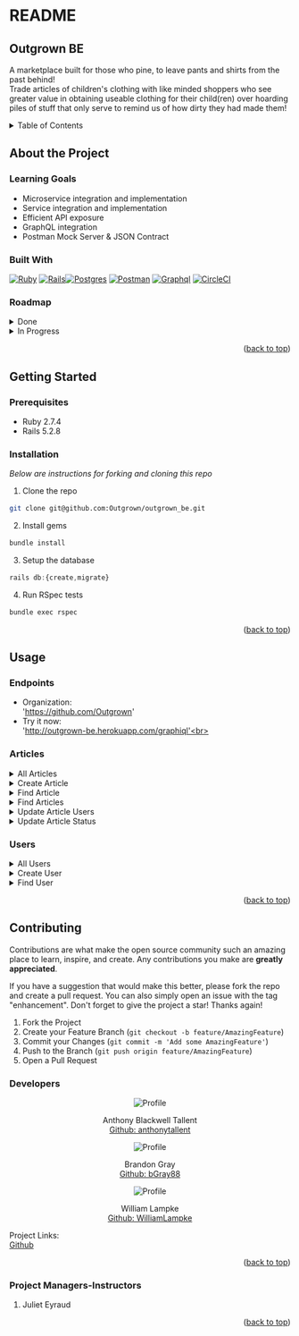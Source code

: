 # README
## Outgrown BE

A marketplace built for those who pine, to leave pants and shirts from the past behind! <br>
Trade articles of children's clothing with like minded shoppers who see greater value in obtaining useable 
clothing for their child(ren) over hoarding piles of stuff that only serve to remind us of how dirty they had made them!

<a name="readme-top"></a>

<details>
  <summary>Table of Contents</summary>
  <ul list-style-position="inside">
    <li>
      <a href="#about-the-project">About The Project</a>
      <ul>
        <li><a href="#learning-goals">Learning Goals</a></li>
        <li><a href="#built-with">Built With</a></li>
        <li><a href="#roadmap">Roadmap</a></li>
      </ul>
    </li>
    <li>
      <a href="#getting-started">Getting Started</a>
      <ul>
        <li><a href="#prerequisites">Prerequisites</a></li>
        <li><a href="#installation">Installation</a></li>
      </ul>
    </li>
    <li>
      <a href="#usage">Usage</a>
      <ul>
        <li><a href="#endpoints">Endpoints</a></li>
      </ul>
    </li>
    <li>
      <a href="#contributing">Contributing</a>
      <ul>
        <li><a href="#developers">Developers</a></li>
        <li><a href="#project-managers-instructors">Project Managers-Instructors</a></li>
      </ul>
    </li>
  </ol>
</details>

## About the Project

  ### Learning Goals

  * Microservice integration and implementation
  * Service integration and implementation
  * Efficient API exposure
  * GraphQL integration
  * Postman Mock Server & JSON Contract

  ### Built With

  [![Ruby]][Ruby-url] [![Rails]][Rails-url][![Postgres]][Postgres-url]
  [![Postman]][Postman-url] [![Graphql]][Graphql-url] [![CircleCI]][CircleCI-url]

  ### Roadmap
  <details>
    <summary>Done</summary>
    - [x] Add Readme<br>
    - [x] Readme: Outlines the learning goals<br>
    - [x] Readme: Add back to top links<br>
    - [x] Readme: Clone and Setup<br>
    - [x] Readme: Users Get API keys<br>
    - [x] Readme: Happy Path Endpoint Use<br>
    - [x] Setup Repo and Push to Github<br>
    - [x] Queries: Users<br>
    - [x] Queries: Articles<br>
    - [x] Mutations: Users<br>
    - [x] Mutations: Articles<br>
  </details>
  <details>
    <summary>In Progress</summary>
    - [ ] Testing
  </details>

  <p align="right">(<a href="#readme-top">back to top</a>)</p>

## Getting Started

  ### Prerequisites

  * Ruby 2.7.4
  * Rails 5.2.8

  ### Installation

  _Below are instructions for forking and cloning this repo_

  1. Clone the repo
  ```sh
  git clone git@github.com:Outgrown/outgrown_be.git
  ```
  2. Install gems
  ```sh
  bundle install
  ```
  3. Setup the database
  ```js
  rails db:{create,migrate}
  ```
  4. Run RSpec tests
  ```sh
  bundle exec rspec
  ```

  <p align="right">(<a href="#readme-top">back to top</a>)</p>

## Usage

  ### Endpoints

  - Organization: <br>
  'https://github.com/Outgrown'
  - Try it now: <br>
  'http://outgrown-be.herokuapp.com/graphiql'<br>
  
  ### Articles

  <details>
  <summary>All Articles</summary><br>
  
  ### All Articles: Query
  ```js
  query allArticles ($limit: Int) {
    allArticles (limit: $limit) {
      id
      name
      status
      imageLink
      altImage
      articleType
      ageGroup
      color
      gender
      condition
      description
      price
      user {
          id
          name
          __typename
      }
      __typename
    }
  }
  ```

  Example Variables:

  ```sh
  {
    "limit": 10
  }
  ```

  Example Response:

  ![alt text](app/assets/images/readme/articles/readme-all_articles-response.png)
  </details>

  <details>
  <summary>Create Article</summary><br>
  
  ### Create Article: Mutation
  ```js
  mutation createArticle ($article: CreateArticleInput!) {
    createArticle(input: $article) {
      article {
        id
        name
        status
        imageLink
        altImage
        articleType
        ageGroup
        color
        gender
        condition
        description
        price
        user {
            id
            name
            __typename
        }
        __typename
      }
      errors
    }
  }
  ```

  Example Variables:

  ```sh
  {
    "article": {
        "name": "Krabby hamburger costume",
        "status": 0,
        "imageLink": "img_55575761.jpg",
        "altImage": "This is an image",
        "articleType": 0,
        "ageGroup": 0,
        "color": "Crab colored",
        "gender": 0,
        "condition": 2,
        "description": "Tasty",
        "price": 5,
        "userId": 1
    }
  }
  ```

  Example Response:

  ![alt text](app/assets/images/readme/articles/readme-create_article-response.png)
  </details>

  <details>
  <summary>Find Article</summary><br>
  
  ### Find Article: Query
  ```js
  query findArticle($id: ID!) {
    findArticle(id: $id) {
      id
      name
      status
      imageLink
      altImage
      articleType
      ageGroup
      color
      gender
      condition
      description
      price
      user {
          id
          name
          __typename
      }
      __typename
    }
  }
  ```

  Example Variables:

  ```sh
  {
    "id": "2"
  }
  ```

  Example Response:

  ![alt text](app/assets/images/readme/articles/readme-find_article-response.png)
  </details>

  <details>
  <summary>Find Articles</summary><br>
  
  ### Find Articles: Query
  ```js
  query findArticles($articleType: String!, $ageGroup: String!) {
    findArticles(articleType: $articleType, ageGroup: $ageGroup) {
      id
      name
      status
      imageLink
      altImage
      articleType
      ageGroup
      color
      gender
      condition
      description
      price
      user {
          id
          name
          __typename
      }
      __typename
    }
  }
  ```

  Example Variables:

  ```sh
  {
    "articleType": "tops",
    "ageGroup": "toddler"
  }
  ```

  Example Response:

  ![alt text](app/assets/images/readme/articles/readme-find_articles-response.png)
  </details>

  <details>
  <summary>Update Article Users</summary><br>
  
  ### Update Article Users: Mutation
  ```js
  mutation updateArticleUser ($article: UpdateArticleUserInput!) {
    updateArticleUser(input: $article) {
      article {
          id
          name
          status
          user {
              id
              name
              __typename
          }
          __typename
      }
      errors
    }
  }
  ```

  Example Variables:

  ```sh
  {
    "article": {
        "id": "3",
        "userId": "2"
    }
  }
  ```

  Example Response:

  ![alt text](app/assets/images/readme/articles/readme-update_article_user-response.png)
  </details>

  <details>
  <summary>Update Article Status</summary><br>
  
  ### Update Article Status: Mutation
  ```js
  mutation updateArticleStatus ($article: UpdateArticleStatusInput!) {
    updateArticleStatus(input: $article) {
      article {
          id
          name
          status
          user {
              id
              name
              __typename
          }
          __typename
      }
      errors
    }
  }
   ```

  Example Variables:

  ```sh
  {
    "article": {
        "id": "3",
        "status": "available"
    }
  }
  ```

  Example Response:

  ![alt text](app/assets/images/readme/articles/readme-update_article_status-response.png)
  </details>

  ### Users
 
  <details>
  <summary>All Users</summary><br>
  
  ### All Users: Query
  ```js
  query allUsers {
    allUsers {
        id
        name
        __typename
    }
  }
  ```

  Example Variables:

  ```sh
  {}
  ```

  Example Response:

  ![alt text](app/assets/images/readme/users/readme-all_users-response.png)
  </details>

  <details>
  <summary>Create User</summary><br>
  
  ### Create User: Mutation
  ```js
  mutation createUser ($user: CreateUserInput!) {
    createUser(input: $user) {
      user {
          id
          name
          __typename
      }
      errors
    }
  }
  ```

  Example Variables:

  ```sh
  {
    "user": {
        "name": "Betty Sue Suggins"
    }
  }
  ```

  Example Response:

  ![alt text](app/assets/images/readme/users/readme-create_user-response.png)
  </details>

  <details>
  <summary>Find User</summary><br>
  
  ### Find User: Query
  ```js
  query findUser($id: ID!) {
    findUser(id: $id) {
      id
      name
      __typename
      articles {
        id
        name
        status
        imageLink
        altImage
        articleType
        ageGroup
        color
        gender
        condition
        description
        price
        __typename
      }
    }
  }
  ```

  Example Variables:

  ```sh
  {
    "id": "1"
  }
  ```

  Example Response:

  ![alt text](app/assets/images/readme//users/readme-find_user-response.png)
  </details>

  <p align="right">(<a href="#readme-top">back to top</a>)</p>

## Contributing

  Contributions are what make the open source community such an amazing place to learn, inspire, and create. Any contributions you make are **greatly appreciated**.

  If you have a suggestion that would make this better, please fork the repo and create a pull request. You can also simply open an issue with the tag "enhancement".
  Don't forget to give the project a star! Thanks again!

  1. Fork the Project
  2. Create your Feature Branch (`git checkout -b feature/AmazingFeature`)
  3. Commit your Changes (`git commit -m 'Add some AmazingFeature'`)
  4. Push to the Branch (`git push origin feature/AmazingFeature`)
  5. Open a Pull Request

  ### Developers

  <div align="center">
    <img src="https://avatars.githubusercontent.com/u/113158442?v=4" alt="Profile" width="80" height="80">
    <p align="center">
      Anthony Blackwell Tallent<br>
      <a href="https://github.com/anthonytallent">Github: anthonytallent</a>
    </p>
  </div>
  <div align="center">
    <img src="https://avatars.githubusercontent.com/u/111726505?v=4" alt="Profile" width="80" height="80">
    <p align="center">
      Brandon Gray<br>
      <a href="https://github.com/bGray88">Github: bGray88</a>
    </p>
  </div>
  <div align="center">
    <img src="https://avatars.githubusercontent.com/u/109244868?v=4" alt="Profile" width="80" height="80">
    <p align="center">
      William Lampke<br>
      <a href="https://github.com/WilliamLampke">Github: WilliamLampke</a>
    </p>
  </div>

  Project Links: <br> 
  [Github](https://github.com/Outgrown/outgrown_be) <br>

  <p align="right">(<a href="#readme-top">back to top</a>)</p>

  ### Project Managers-Instructors

  1. Juliet Eyraud

  <p align="right">(<a href="#readme-top">back to top</a>)</p>

  [Ruby]: https://img.shields.io/badge/-Ruby-CC342D?style=flat&logo=ruby&logoColor=white
  [Ruby-url]: https://www.ruby-lang.org/en/
  [Rails]: https://img.shields.io/badge/-Ruby%20on%20Rails-CC0000?style=flat&logo=rubyonrails&logoColor=white
  [Rails-url]: https://rubyonrails.org
  [Postgres]: https://img.shields.io/badge/-Postgres-4169E1?style=flat&logo=postgresql&logoColor=white
  [Postgres-url]: https://www.postgresql.org/
  [Postman]: https://img.shields.io/badge/-Postman-FF6C37?style=flat&logo=postman&logoColor=white
  [Postman-url]: https://www.postman.com/
  [Graphql]: https://img.shields.io/badge/-ApolloGraphQL-311C87?style=flat&logo=apollo-graphql
  [Graphql-url]: https://graphql.org/
  [CircleCI]: https://img.shields.io/badge/circle%20ci-%23161616.svg?style=flat&logo=circleci&logoColor=white
  [CircleCI-url]: https://circleci.com/
